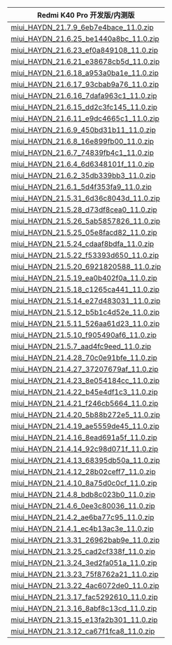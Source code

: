 | Redmi K40 Pro  开发版/内测版    |
| ---- |
| [miui_HAYDN_21.7.9_6eb7e4bace_11.0.zip](https://hugeota.d.miui.com/21.7.9/miui_HAYDN_21.7.9_6eb7e4bace_11.0.zip)    |
| [miui_HAYDN_21.6.25_be1440a8bc_11.0.zip](https://hugeota.d.miui.com/21.6.25/miui_HAYDN_21.6.25_be1440a8bc_11.0.zip)    |
| [miui_HAYDN_21.6.23_ef0a849108_11.0.zip](https://hugeota.d.miui.com/21.6.23/miui_HAYDN_21.6.23_ef0a849108_11.0.zip)    |
| [miui_HAYDN_21.6.21_e38678cb5d_11.0.zip](https://hugeota.d.miui.com/21.6.21/miui_HAYDN_21.6.21_e38678cb5d_11.0.zip)    |
| [miui_HAYDN_21.6.18_a953a0ba1e_11.0.zip](https://hugeota.d.miui.com/21.6.18/miui_HAYDN_21.6.18_a953a0ba1e_11.0.zip)    |
| [miui_HAYDN_21.6.17_93cbab9a76_11.0.zip](https://hugeota.d.miui.com/21.6.17/miui_HAYDN_21.6.17_93cbab9a76_11.0.zip)    |
| [miui_HAYDN_21.6.16_7dafa963c1_11.0.zip](https://hugeota.d.miui.com/21.6.16/miui_HAYDN_21.6.16_7dafa963c1_11.0.zip)    |
| [miui_HAYDN_21.6.15_dd2c3fc145_11.0.zip](https://hugeota.d.miui.com/21.6.15/miui_HAYDN_21.6.15_dd2c3fc145_11.0.zip)    |
| [miui_HAYDN_21.6.11_e9dc4665c1_11.0.zip](https://hugeota.d.miui.com/21.6.11/miui_HAYDN_21.6.11_e9dc4665c1_11.0.zip)    |
| [miui_HAYDN_21.6.9_450bd31b11_11.0.zip](https://hugeota.d.miui.com/21.6.9/miui_HAYDN_21.6.9_450bd31b11_11.0.zip)    |
| [miui_HAYDN_21.6.8_16e899fb00_11.0.zip](https://hugeota.d.miui.com/21.6.8/miui_HAYDN_21.6.8_16e899fb00_11.0.zip)    |
| [miui_HAYDN_21.6.7_74839fb4c1_11.0.zip](https://hugeota.d.miui.com/21.6.7/miui_HAYDN_21.6.7_74839fb4c1_11.0.zip)    |
| [miui_HAYDN_21.6.4_6d6348101f_11.0.zip](https://hugeota.d.miui.com/21.6.4/miui_HAYDN_21.6.4_6d6348101f_11.0.zip)    |
| [miui_HAYDN_21.6.2_35db339bb3_11.0.zip](https://hugeota.d.miui.com/21.6.2/miui_HAYDN_21.6.2_35db339bb3_11.0.zip)    |
| [miui_HAYDN_21.6.1_5d4f353fa9_11.0.zip](https://hugeota.d.miui.com/21.6.1/miui_HAYDN_21.6.1_5d4f353fa9_11.0.zip)    |
| [miui_HAYDN_21.5.31_6d36c8043d_11.0.zip](https://hugeota.d.miui.com/21.5.31/miui_HAYDN_21.5.31_6d36c8043d_11.0.zip)    |
| [miui_HAYDN_21.5.28_d73df8cea0_11.0.zip](https://hugeota.d.miui.com/21.5.28/miui_HAYDN_21.5.28_d73df8cea0_11.0.zip)    |
| [miui_HAYDN_21.5.26_5ab5857826_11.0.zip](https://hugeota.d.miui.com/21.5.26/miui_HAYDN_21.5.26_5ab5857826_11.0.zip)    |
| [miui_HAYDN_21.5.25_05e8facd82_11.0.zip](https://hugeota.d.miui.com/21.5.25/miui_HAYDN_21.5.25_05e8facd82_11.0.zip)    |
| [miui_HAYDN_21.5.24_cdaaf8bdfa_11.0.zip](https://hugeota.d.miui.com/21.5.24/miui_HAYDN_21.5.24_cdaaf8bdfa_11.0.zip)    |
| [miui_HAYDN_21.5.22_f53393d650_11.0.zip](https://hugeota.d.miui.com/21.5.22/miui_HAYDN_21.5.22_f53393d650_11.0.zip)    |
| [miui_HAYDN_21.5.20_6921820588_11.0.zip](https://hugeota.d.miui.com/21.5.20/miui_HAYDN_21.5.20_6921820588_11.0.zip)    |
| [miui_HAYDN_21.5.19_ea0b402f0a_11.0.zip](https://hugeota.d.miui.com/21.5.19/miui_HAYDN_21.5.19_ea0b402f0a_11.0.zip)    |
| [miui_HAYDN_21.5.18_c1265ca441_11.0.zip](https://hugeota.d.miui.com/21.5.18/miui_HAYDN_21.5.18_c1265ca441_11.0.zip)    |
| [miui_HAYDN_21.5.14_e27d483031_11.0.zip](https://hugeota.d.miui.com/21.5.14/miui_HAYDN_21.5.14_e27d483031_11.0.zip)    |
| [miui_HAYDN_21.5.12_b5b1c4d52e_11.0.zip](https://hugeota.d.miui.com/21.5.12/miui_HAYDN_21.5.12_b5b1c4d52e_11.0.zip)    |
| [miui_HAYDN_21.5.11_526aa61d23_11.0.zip](https://hugeota.d.miui.com/21.5.11/miui_HAYDN_21.5.11_526aa61d23_11.0.zip)    |
| [miui_HAYDN_21.5.10_f905490af6_11.0.zip](https://hugeota.d.miui.com/21.5.10/miui_HAYDN_21.5.10_f905490af6_11.0.zip)    |
| [miui_HAYDN_21.5.7_aad4fc9eed_11.0.zip](https://hugeota.d.miui.com/21.5.7/miui_HAYDN_21.5.7_aad4fc9eed_11.0.zip)    |
| [miui_HAYDN_21.4.28_70c0e91bfe_11.0.zip](https://hugeota.d.miui.com/21.4.28/miui_HAYDN_21.4.28_70c0e91bfe_11.0.zip)    |
| [miui_HAYDN_21.4.27_37207679af_11.0.zip](https://hugeota.d.miui.com/21.4.27/miui_HAYDN_21.4.27_37207679af_11.0.zip)    |
| [miui_HAYDN_21.4.23_8e054184cc_11.0.zip](https://hugeota.d.miui.com/21.4.23/miui_HAYDN_21.4.23_8e054184cc_11.0.zip)    |
| [miui_HAYDN_21.4.22_b45e4df1c3_11.0.zip](https://hugeota.d.miui.com/21.4.22/miui_HAYDN_21.4.22_b45e4df1c3_11.0.zip)    |
| [miui_HAYDN_21.4.21_f246cb5664_11.0.zip](https://hugeota.d.miui.com/21.4.21/miui_HAYDN_21.4.21_f246cb5664_11.0.zip)    |
| [miui_HAYDN_21.4.20_5b88b272e5_11.0.zip](https://hugeota.d.miui.com/21.4.20/miui_HAYDN_21.4.20_5b88b272e5_11.0.zip)    |
| [miui_HAYDN_21.4.19_ae5559de45_11.0.zip](https://hugeota.d.miui.com/21.4.19/miui_HAYDN_21.4.19_ae5559de45_11.0.zip)    |
| [miui_HAYDN_21.4.16_8ead691a5f_11.0.zip](https://hugeota.d.miui.com/21.4.16/miui_HAYDN_21.4.16_8ead691a5f_11.0.zip)    |
| [miui_HAYDN_21.4.14_92c98d071f_11.0.zip](https://hugeota.d.miui.com/21.4.14/miui_HAYDN_21.4.14_92c98d071f_11.0.zip)    |
| [miui_HAYDN_21.4.13_68395db50a_11.0.zip](https://hugeota.d.miui.com/21.4.13/miui_HAYDN_21.4.13_68395db50a_11.0.zip)    |
| [miui_HAYDN_21.4.12_28b02ceff7_11.0.zip](https://hugeota.d.miui.com/21.4.12/miui_HAYDN_21.4.12_28b02ceff7_11.0.zip)    |
| [miui_HAYDN_21.4.10_8a75d0c0cf_11.0.zip](https://hugeota.d.miui.com/21.4.10/miui_HAYDN_21.4.10_8a75d0c0cf_11.0.zip)    |
| [miui_HAYDN_21.4.8_bdb8c023b0_11.0.zip](https://hugeota.d.miui.com/21.4.8/miui_HAYDN_21.4.8_bdb8c023b0_11.0.zip)    |
| [miui_HAYDN_21.4.6_0ee3c80036_11.0.zip](https://hugeota.d.miui.com/21.4.6/miui_HAYDN_21.4.6_0ee3c80036_11.0.zip)    |
| [miui_HAYDN_21.4.2_ae6ba77c95_11.0.zip](https://hugeota.d.miui.com/21.4.2/miui_HAYDN_21.4.2_ae6ba77c95_11.0.zip)    |
| [miui_HAYDN_21.4.1_ec4b13ac3e_11.0.zip](https://hugeota.d.miui.com/21.4.1/miui_HAYDN_21.4.1_ec4b13ac3e_11.0.zip)    |
| [miui_HAYDN_21.3.31_26962bab9e_11.0.zip](https://hugeota.d.miui.com/21.3.31/miui_HAYDN_21.3.31_26962bab9e_11.0.zip)    |
| [miui_HAYDN_21.3.25_cad2cf338f_11.0.zip](https://hugeota.d.miui.com/21.3.25/miui_HAYDN_21.3.25_cad2cf338f_11.0.zip)    |
| [miui_HAYDN_21.3.24_3ed2fa051a_11.0.zip](https://hugeota.d.miui.com/21.3.24/miui_HAYDN_21.3.24_3ed2fa051a_11.0.zip)    |
| [miui_HAYDN_21.3.23_75f8762a21_11.0.zip](https://hugeota.d.miui.com/21.3.23/miui_HAYDN_21.3.23_75f8762a21_11.0.zip)    |
| [miui_HAYDN_21.3.22_4ac6072de0_11.0.zip](https://hugeota.d.miui.com/21.3.22/miui_HAYDN_21.3.22_4ac6072de0_11.0.zip)    |
| [miui_HAYDN_21.3.17_fac5292610_11.0.zip](https://hugeota.d.miui.com/21.3.17/miui_HAYDN_21.3.17_fac5292610_11.0.zip)    |
| [miui_HAYDN_21.3.16_8abf8c13cd_11.0.zip](https://hugeota.d.miui.com/21.3.16/miui_HAYDN_21.3.16_8abf8c13cd_11.0.zip)    |
| [miui_HAYDN_21.3.15_e13fa2b301_11.0.zip](https://hugeota.d.miui.com/21.3.15/miui_HAYDN_21.3.15_e13fa2b301_11.0.zip)    |
| [miui_HAYDN_21.3.12_ca67f1fca8_11.0.zip](https://hugeota.d.miui.com/21.3.12/miui_HAYDN_21.3.12_ca67f1fca8_11.0.zip)    |

